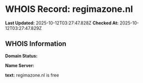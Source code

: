 # WHOIS Record: regimazone.nl

**Last Updated:** 2025-10-12T03:27:47.828Z
**Checked At:** 2025-10-12T03:27:47.829Z

## WHOIS Information

**Domain Status:** 

**Name Server:** 

**text:** regimazone.nl is free

